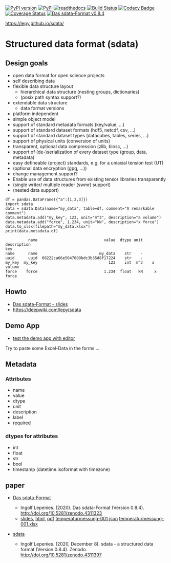 
[![PyPI version](https://badge.fury.io/py/sdata.svg)](https://badge.fury.io/py/sdata)
[![PyPI](https://img.shields.io/pypi/v/sdata.svg?style=flat-square)](https://pypi.python.org/pypi/sdata/)
[![readthedocs](https://readthedocs.org/projects/sdata/badge/?version=latest)](http://sdata.readthedocs.io/en/latest/) 
[![Build Status](https://travis-ci.org/lepy/sdata.svg?branch=master)](https://travis-ci.org/lepy/sdata)
[![Codacy Badge](https://api.codacy.com/project/badge/Grade/107e46dc4eee4b58a6ef82fce3043a3e)](https://www.codacy.com/app/lepy/sdata?utm_source=github.com&amp;utm_medium=referral&amp;utm_content=lepy/sdata&amp;utm_campaign=Badge_Grade)
[![Coverage Status](https://coveralls.io/repos/github/lepy/sdata/badge.svg?branch=master)](https://coveralls.io/github/lepy/sdata?branch=master)
[![Das sdata-Format v0.8.4](https://zenodo.org/badge/DOI/10.5281/zenodo.4311323.svg)](https://doi.org/10.5281/zenodo.4311323)

https://lepy.github.io/sdata/

# Structured data format (sdata)

## Design goals

* open data format for open science projects
* self describing data
* flexible data structure layout
    * hierarchical data structure (nesting groups, dictionaries)
    * (posix path syntax support?)
* extendable data structure
   * data format versions
* platform independent
* simple object model
* support of standard metadata formats (key/value, ...)
* support of standard dataset formats (hdf5, netcdf, csv, ...)
* support of standard dataset types (datacubes, tables, series, ...)
* support of physical units (conversion of units)
* transparent, optional data compression (zlib, blosc, ...)
* support of (de-)serialization of every dataset type (group, data, metadata)
* easy defineable (project) standards, e.g. for a uniaxial tension test (UT)
* (optional data encryption (gpg, ...))
* change management support?
* Enable use of data structures from existing tensor libraries transparently
* (single writer/ multiple reader (swmr) support)
* (nested data support)

```
df = pandas.DataFrame({"a":[1,2,3]})
import sdata
data = sdata.Data(name="my_data", table=df, comment="A remarkable comment")
data.metadata.add("my_key", 123, unit="m^3", description="a volume")
data.metadata.add("force", 1.234, unit="kN", description="x force")
data.to_xlsx(filepath="my_data.xlsx")
print(data.metadata.df)
```

```
          name                             value  dtype unit description
key                                                                     
name      name                           my_data    str    -            
uuid      uuid  08222ca66e5047808bdc3b35d8f17224    str    -            
my_key  my_key                               123    int  m^3    a volume
force    force                             1.234  float   kN     x force
```
## Howto

  
* [Das sdata-Format - slides](https://lepy.github.io/sdata/ipynb/Das_sdata_Format.slides.html#)
* https://deepwiki.com/lepy/sdata

## Demo App

* [test the demo app with editor](https://share.streamlit.io/lepy/sdata_streamlit/main/sdata_editor.py)

Try to paste some Excel-Data in the forms ...


## Metadata

### Attributes

* name
* value
* dtype
* unit
* description
* label
* required

### dtypes for attributes

* int
* float
* str
* bool
* timestamp (datetime.isoformat with timezone)

## paper

* [Das sdata-Format](https://zenodo.org/record/4311323#.X89yo9-YXys)
    * Ingolf Lepenies. (2020). Das sdata-Format (Version 0.8.4). http://doi.org/10.5281/zenodo.4311323 
    * [slides](https://lepy.github.io/sdata/ipynb/Das_sdata_Format.slides.html#),
    [html](https://lepy.github.io/sdata/paper/2020/Das_sdata-Format.html), 
    [pdf](https://lepy.github.io/sdata/paper/2020/Das_sdata-Format.pdf)
    [temperaturmessung-001.json](https://lepy.github.io/sdata/paper/2020/temperaturmessung-001.json)
    [temperaturmessung-001.xlsx](https://lepy.github.io/sdata/paper/2020/temperaturmessung-001.xlsx)
    
* [sdata](https://doi.org/10.5281/zenodo.4311396)
    * Ingolf Lepenies. (2020, December 8). sdata - a structured data format (Version 0.8.4). Zenodo. http://doi.org/10.5281/zenodo.4311397

